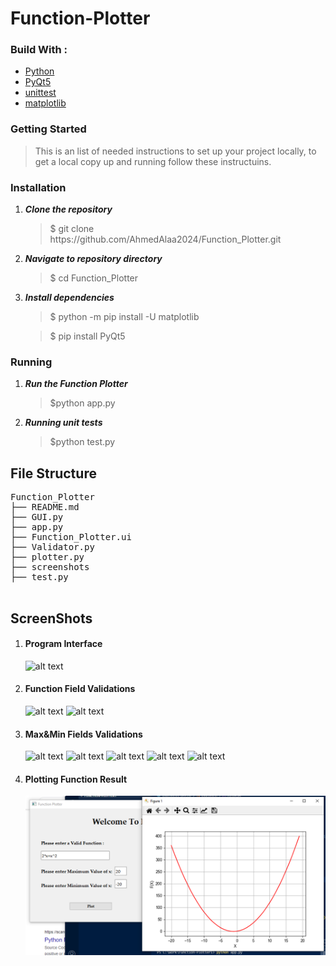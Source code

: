 # Function-Plotter


<h3>Build With : </h3>
 <ul>
  <li><a href="https://www.python.org/">Python</a></li>
  <li><a href="https://build-system.fman.io/pyqt5-tutorial">PyQt5</a></li>
  <li><a href="https://docs.python.org/3/library/unittest.html">unittest</a></li>
  <li><a href="https://matplotlib.org/">matplotlib</a></li>
 </ul>

   
   
<h3>Getting Started</h3>
<blockquote>
  <p>This is an list of needed instructions to set up your project locally, to get a local copy up and running follow these instructuins.
 </p>
</blockquote>
<h3 href="#installation">Installation</h3>
<ol>
  <li><strong><em>Clone the repository</em></strong>
    <blockquote>$ git clone https://github.com/AhmedAlaa2024/Function_Plotter.git</blockquote>
  </li>
  <li> 
  <strong><em>Navigate to repository directory
</em></strong>
    <blockquote>$ cd Function_Plotter</blockquote>
  </li>
  <li> 
  <strong><em>Install dependencies
</em></strong>
    <blockquote>$ python -m pip install -U matplotlib</blockquote>
 <blockquote>$ pip install PyQt5</blockquote>
  </li>
</ol>
<h3 href="#Running">Running</h3>
<ol>
  <li><strong><em>Run the Function Plotter </em></strong>
       <blockquote>$python app.py </blockquote>
  </li>
    <li><strong><em>Running unit tests </em></strong>
    <blockquote>$python test.py
</blockquote>
  </li>
 
</ol>

<h2 href="#structure">File Structure</h2>
 <div> 
  <pre>
Function_Plotter
├── README.md
├── GUI.py
├── app.py
├── Function_Plotter.ui
├── Validator.py
├── plotter.py
├── screenshots
├── test.py
  </pre>
</div>

<h2 href="#screenshots">ScreenShots</h2>
<ol>
 <li>
  <h4>Program Interface</h4>
  
  ![alt text](https://github.com/AhmedAlaa2024/Function_Plotter/screenshots/1.PNG)

 </li>
 <li>
  <h4>Function Field Validations</h4>
  
  ![alt text](https://github.com/AhmedAlaa2024/Function_Plotter/screenshots/2.PNG)
  ![alt text](https://github.com/AhmedAlaa2024/Function_Plotter/screenshots/3.PNG)
 </li>
 <li>
  <h4>Max&Min Fields Validations</h4>
  
  ![alt text](https://github.com/AhmedAlaa2024/Function_Plotter/screenshots/4.PNG)
  ![alt text](https://github.com/AhmedAlaa2024/Function_Plotter/screenshots/5.PNG)
  ![alt text](https://github.com/AhmedAlaa2024/Function_Plotter/screenshots/7.PNG)
  ![alt text](https://github.com/AhmedAlaa2024/Function_Plotter/screenshots/8.PNG)
  ![alt text](https://github.com/AhmedAlaa2024/Function_Plotter/screenshots/9.PNG)
 </li>
 
 <li> 
 <h4>Plotting Function Result</h4> 
  <img src="https://github.com/AhmedLotfy02/Function-Plotter1/blob/main/screenshots/6.PNG">
 </li>
</ol>